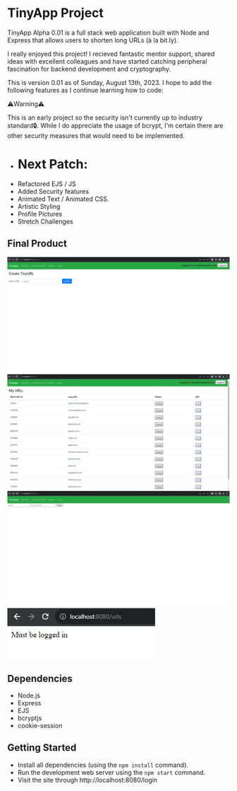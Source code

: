 # TinyApp Project

TinyApp Alpha 0.01 is a full stack web application built with Node and Express that allows users to shorten long URLs (à la bit.ly).

I really enjoyed this project! I recieved fantastic mentor support, shared ideas with excellent colleagues and have started catching peripheral fascination for backend development and cryptography.

This is version 0.01 as of Sunday, August 13th, 2023. I hope to add the following features as I continue learning how to code:

⚠️Warning⚠️

This is an early project so the security isn't currently up to industry standard🔒. While I do appreciate the usage of bcrypt, I'm certain there are other security measures that would need to be implemented.

- # Next Patch:
- Refactored EJS / JS
- Added Security features
- Animated Text / Animated CSS.
- Artistic Styling
- Profile Pictures
- Stretch Challenges

## Final Product

!["Short URL Conversion!"](https://github.com/MaxEdgington/tinyapp/blob/master/docs/Tiny%20App%20Screenshots/new.png)
!["Links saved to user profiles!"](https://github.com/MaxEdgington/tinyapp/blob/master/docs/Tiny%20App%20Screenshots/urls.png)
!["Login and logout functionality!"](https://github.com/MaxEdgington/tinyapp/blob/master/docs/Tiny%20App%20Screenshots/login.png)
!["Error Messages!"](https://github.com/MaxEdgington/tinyapp/blob/master/docs/Tiny%20App%20Screenshots/Error%20Messages.png)

## Dependencies

- Node.js
- Express
- EJS
- bcryptjs
- cookie-session

## Getting Started

- Install all dependencies (using the `npm install` command).
- Run the development web server using the `npm start` command.
- Visit the site through http://localhost:8080/login
